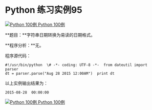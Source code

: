 Python 练习实例95
=============

 [![Python 100例](../images/up.gif) Python 100例](python-100-examples.html)

**题目：**字符串日期转换为易读的日期格式。

**程序分析：**无。

程序源代码：
```
#!/usr/bin/python  \# -*- coding: UTF-8 -*-  from dateutil import parser
dt = parser.parse("Aug 28 2015 12:00AM")  print dt
```
以上实例输出结果为：
```
2015-08-28  00:00:00
```
 [![Python 100例](../images/up.gif) Python 100例](python-100-examples.html)